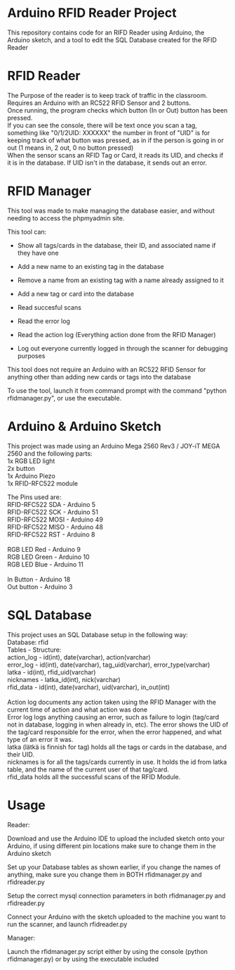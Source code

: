 # Arduino RFID Reader Project
This repository contains code for an RIFD Reader using Arduino, the Arduino sketch, and a tool to edit the SQL Database created for the RFID Reader

# RFID Reader
The Purpose of the reader is to keep track of traffic  in the classroom.<br>
Requires an Arduino with an RC522 RFID Sensor and 2 buttons.<br>
Once running, the program checks which button (In or Out) button has been pressed.<br>
If you can see the console, there will be text once you scan a tag, something like "0/1/2UID: XXXXXX"
the number in front of "UID" is for keeping track of what button was pressed, as in if the person is going in or out (1 means in, 2 out, 0 no button pressed)<br>
When the sensor scans an RFID Tag or Card, it reads its UID, and checks if it is in the database. If UID isn't in the database, it sends out an error.

# RFID Manager
This tool was made to make managing the database easier, and without needing to access the phpmyadmin site.

This tool can: 
- Show all tags/cards in the database, their ID, and associated name if they have one

- Add a new name to an existing tag in the database

- Remove a name from an existing tag with a name already assigned to it

- Add a new tag or card into the database

- Read succesful scans

- Read the error log

- Read the action log (Everything action done from the RFID Manager)

- Log out everyone currently logged in through the scanner for debugging purposes


This tool does not require an Arduino with an RC522 RFID Sensor for anything other than adding new cards or tags into the database

To use the tool, launch it from command prompt with the command "python rfidmanager.py", or use the executable.

# Arduino & Arduino Sketch

This project was made using an Arduino Mega 2560 Rev3 / JOY-iT MEGA 2560 and the following parts:<br>
1x RGB LED light<br>
2x button<br>
1x Arduino Piezo<br>
1x RFID-RFC522 module<br>

The Pins used are: <br>
RFID-RFC522 SDA - Arduino 5 <br>
RFID-RFC522 SCK - Arduino 51<br>
RFID-RFC522 MOSI - Arduino 49<br>
RFID-RFC522 MISO - Arduino 48<br>
RFID-RFC522 RST - Arduino 8 <br>
<br>
RGB LED Red - Arduino 9<br>
RGB LED Green - Arduino 10<br>
RGB LED Blue - Arduino 11<br>
<br>
In Button - Arduino 18<br>
Out button - Arduino 3<br>

# SQL Database
This project uses an SQL Database setup in the following way:<br>
Database: rfid<br>
Tables - Structure:<br>
action_log - id(int), date(varchar), action(varchar)<br>
error_log - id(int), date(varchar), tag_uid(varchar), error_type(varchar)<br>
latka - id(int), rfid_uid(varchar)<br>
nicknames - latka_id(int), nick(varchar)<br>
rfid_data - id(int), date(varchar), uid(varchar), in_out(int)<br>
<br>
Action log documents any action taken using the RFID Manager with the current time of action and what action was done
<br>
Error log logs anything causing an error, such as failure to login (tag/card not in database, logging in when already in, etc). The error shows the UID of the tag/card responsible for the error, when the error happened, and what type of an error it was.
<br>
latka (lätkä is finnish for tag) holds all the tags or cards in the database, and their UID.
<br>
nicknames is for all the tags/cards currently in use. It holds the id from latka table, and the name of the current user of that tag/card.
<br>
rfid_data holds all the successful scans of the RFID Module.

# Usage

Reader:

Download and use the Arduino IDE to upload the included sketch onto your Arduino, if using different pin locations make sure to change them in the Arduino sketch<br>

Set up your Database tables as shown earlier, if you change the names of anything, make sure you change them in BOTH rfidmanager.py and rfidreader.py<br>

Setup the correct mysql connection parameters in both rfidmanager.py and rfidreader.py<br>

Connect your Arduino with the sketch uploaded to the machine you want to run the scanner, and launch rfidreader.py<br>

Manager:<br>

Launch the rfidmanager.py script either by using the console (python rfidmanager.py) or by using the executable included<br>


